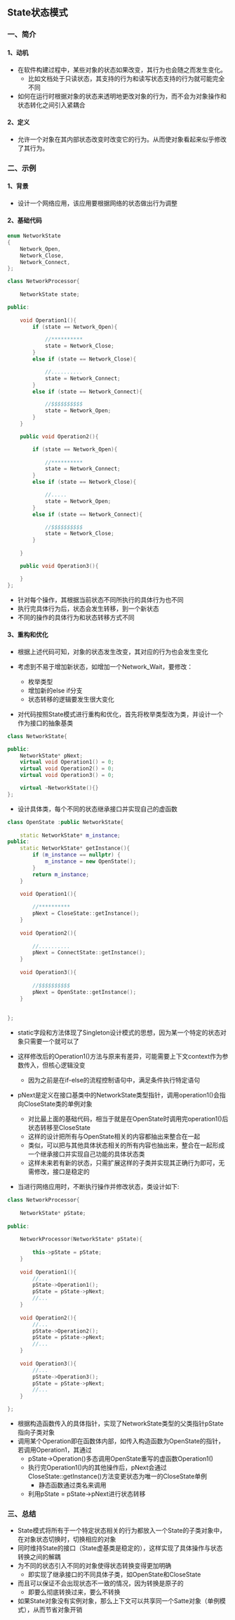 ## State状态模式

### 一、简介

#### 1、动机

- 在软件构建过程中，某些对象的状态如果改变，其行为也会随之而发生变化。
  - 比如文档处于只读状态，其支持的行为和读写状态支持的行为就可能完全不同
- 如何在运行时根据对象的状态来透明地更改对象的行为，而不会为对象操作和状态转化之间引入紧耦合

#### 2、定义

- 允许一个对象在其内部状态改变时改变它的行为。从而使对象看起来似乎修改了其行为。

### 二、示例

#### 1、背景

- 设计一个网络应用，该应用要根据网络的状态做出行为调整

#### 2、基础代码

```c++
enum NetworkState
{
    Network_Open,
    Network_Close,
    Network_Connect,
};

class NetworkProcessor{
    
    NetworkState state;

public:
    
    void Operation1(){
        if (state == Network_Open){

            //**********
            state = Network_Close;
        }
        else if (state == Network_Close){

            //..........
            state = Network_Connect;
        }
        else if (state == Network_Connect){

            //$$$$$$$$$$
            state = Network_Open;
        }
    }

    public void Operation2(){

        if (state == Network_Open){
            
            //**********
            state = Network_Connect;
        }
        else if (state == Network_Close){

            //.....
            state = Network_Open;
        }
        else if (state == Network_Connect){

            //$$$$$$$$$$
            state = Network_Close;
        }
    
    }

    public void Operation3(){

    }
};
```

- 针对每个操作，其根据当前状态不同所执行的具体行为也不同
- 执行完具体行为后，状态会发生转移，到一个新状态
- 不同的操作的具体行为和状态转移方式不同



#### 3、重构和优化

- 根据上述代码可知，对象的状态发生改变，其对应的行为也会发生变化
- 考虑到不易于增加新状态，如增加一个Network_Wait，要修改：
  - 枚举类型
  - 增加新的else if分支
  - 状态转移的逻辑要发生很大变化

- 对代码按照State模式进行重构和优化，首先将枚举类型改为类，并设计一个作为接口的抽象基类

```c++
class NetworkState{

public:
    NetworkState* pNext;
    virtual void Operation1() = 0;
    virtual void Operation2() = 0;
    virtual void Operation3() = 0;

    virtual ~NetworkState(){}
};
```



- 设计具体类，每个不同的状态继承接口并实现自己的虚函数

```c++
class OpenState :public NetworkState{
    
    static NetworkState* m_instance;
public:
    static NetworkState* getInstance(){
        if (m_instance == nullptr) {
            m_instance = new OpenState();
        }
        return m_instance;
    }

    void Operation1(){
        
        //**********
        pNext = CloseState::getInstance();
    }
    
    void Operation2(){
        
        //..........
        pNext = ConnectState::getInstance();
    }
    
    void Operation3(){
        
        //$$$$$$$$$$
        pNext = OpenState::getInstance();
    }
    
    
};
```

- static字段和方法体现了Singleton设计模式的思想，因为某一个特定的状态对象只需要一个就可以了
- 这样修改后的Operation1()方法与原来有差异，可能需要上下文context作为参数传入，但核心逻辑没变
  - 因为之前是在if-else的流程控制语句中，满足条件执行特定语句
- pNext是定义在接口基类中的NetworkState类型指针，调用operation1()会指向CloseState类的单例对象
  - 对比最上面的基础代码，相当于就是在OpenState时调用完operation1()后状态转移至CloseState
  - 这样的设计把所有与OpenState相关的内容都抽出来整合在一起
  - 类似，可以把与其他具体状态相关的所有内容也抽出来，整合在一起形成一个继承接口并实现自己功能的具体状态类
  - 这样未来若有新的状态，只需扩展这样的子类并实现其正确行为即可，无需修改，接口是稳定的



- 当进行网络应用时，不断执行操作并修改状态，类设计如下:

```c++
class NetworkProcessor{
    
    NetworkState* pState;
    
public:
    
    NetworkProcessor(NetworkState* pState){
        
        this->pState = pState;
    }
    
    void Operation1(){
        //...
        pState->Operation1();
        pState = pState->pNext;
        //...
    }
    
    void Operation2(){
        //...
        pState->Operation2();
        pState = pState->pNext;
        //...
    }
    
    void Operation3(){
        //...
        pState->Operation3();
        pState = pState->pNext;
        //...
    }

};
```

- 根据构造函数传入的具体指针，实现了NetworkState类型的父类指针pState指向子类对象
- 调用某个Operation即在函数体内部，如传入构造函数为OpenState的指针，若调用Operation1，其通过
  - pState->Operation()多态调用OpenState重写的虚函数Operation1()
  - 执行完Operation1()内的其他操作后，pNext会通过CloseState::getInstance()方法变更状态为唯一的CloseState单例
    - 静态函数通过类名来调用
  - 利用pState = pState->pNext进行状态转移



### 三、总结

- State模式将所有于一个特定状态相关的行为都放入一个State的子类对象中，在对象状态切换时，切换相应的对象
- 同时维持State的接口（State虚基类是稳定的），这样实现了具体操作与状态转换之间的解耦
- 为不同的状态引入不同的对象使得状态转换变得更加明确
  - 即实现了继承接口的不同具体子类，如OpenState和CloseState
- 而且可以保证不会出现状态不一致的情况，因为转换是原子的
  - 即要么彻底转换过来，要么不转换
- 如果State对象没有实例对象，那么上下文可以共享同一个Satte对象（单例模式），从而节省对象开销
